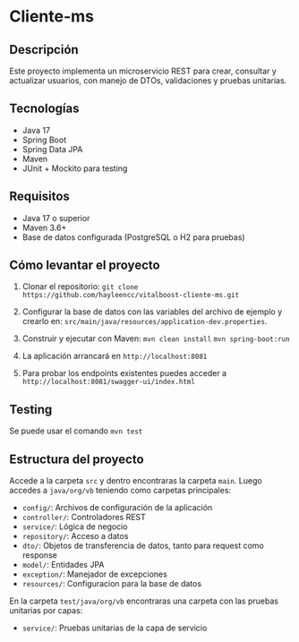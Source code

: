 # Cliente-ms
## Descripción

Este proyecto implementa un microservicio REST para crear, consultar y actualizar usuarios, con manejo de DTOs, validaciones y pruebas unitarias.

## Tecnologías

- Java 17
- Spring Boot
- Spring Data JPA
- Maven
- JUnit + Mockito para testing

## Requisitos

- Java 17 o superior
- Maven 3.6+
- Base de datos configurada (PostgreSQL o H2 para pruebas)

## Cómo levantar el proyecto

1. Clonar el repositorio:
   ```git clone https://github.com/hayleencc/vitalboost-cliente-ms.git```


2. Configurar la base de datos con las variables del archivo de ejemplo y crearlo en:
   ```src/main/java/resources/application-dev.properties```.


3. Construir y ejecutar con Maven:
   ```mvn clean install```
   ```mvn spring-boot:run```


4. La aplicación arrancará en `http://localhost:8081`
5. Para probar los endpoints existentes puedes acceder a ```http://localhost:8081/swagger-ui/index.html```

## Testing
Se puede usar el comando ```mvn test```


## Estructura del proyecto 
Accede a la carpeta `src` y dentro encontraras la carpeta `main`. Luego accedes a `java/org/vb` teniendo como carpetas principales:
- `config/`: Archivos de configuración de la aplicación
- `controller/`: Controladores REST
- `service/`: Lógica de negocio
- `repository/`: Acceso a datos
- `dto/`: Objetos de transferencia de datos, tanto para request como response
- `model/`: Entidades JPA
- `exception/`: Manejador de excepciones
- `resources/`: Configuracion para la base de datos



En la carpeta `test/java/org/vb` encontraras una carpeta con las pruebas unitarias por capas:
- `service/`: Pruebas unitarias de la capa de servicio